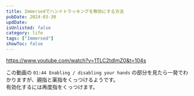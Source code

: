 ```yaml
---
title: Immersedでハンドトラッキングを無効にする方法
pubDate: 2024-03-30
updDate:
isUnlisted: false
category: life
tags: ["Immersed"]
showToc: false
---
```


https://www.youtube.com/watch?v=1TLC2tdImZ0&t=104s

この動画の `01:44 Enabling / disabling your hands` の部分を見たら一発でわかりますが、親指と薬指をくっつけるようです。  
有効化するには再度指をくっつけます。  
